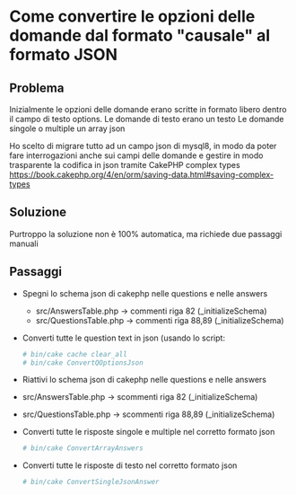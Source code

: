 # Come convertire le opzioni delle domande dal formato "causale" al formato JSON

## Problema
Inizialmente le opzioni delle domande erano scritte in formato libero dentro il campo di testo options.
Le domande di testo erano un testo
Le domande singole o multiple un array json

Ho scelto di migrare tutto ad un campo json di mysql8, in modo da poter fare interrogazioni anche sui campi delle domande 
e gestire in modo trasparente la codifica in json tramite CakePHP complex types
https://book.cakephp.org/4/en/orm/saving-data.html#saving-complex-types

## Soluzione
Purtroppo la soluzione non è 100% automatica, ma richiede due passaggi manuali

## Passaggi
- Spegni lo schema json di cakephp nelle questions e nelle answers
  - src/AnswersTable.php -> commenti riga 82 (_initializeSchema)
  - src/QuestionsTable.php -> commenti riga 88,89 (_initializeSchema)

- Converti tutte le question text in json (usando lo script:
  ```bash
  # bin/cake cache clear_all
  # bin/cake ConvertQOptionsJson
  ```

- Riattivi lo schema json di cakephp nelle questions e nelle answers
 - src/AnswersTable.php -> scommenti riga 82 (_initializeSchema)
 - src/QuestionsTable.php -> scommenti riga 88,89 (_initializeSchema)

- Converti tutte le risposte singole e multiple nel corretto formato json
  ```bash
  # bin/cake ConvertArrayAnswers
  ```
- Converti tutte le risposte di testo nel corretto formato json
  ```bash
  # bin/cake ConvertSingleJsonAnswer
  ```

